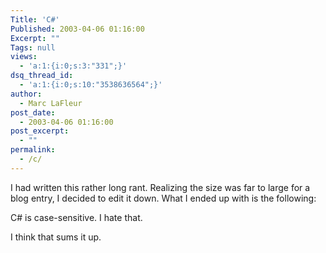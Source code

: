 ```yaml
---
Title: 'C#'
Published: 2003-04-06 01:16:00
Excerpt: ""
Tags: null
views:
  - 'a:1:{i:0;s:3:"331";}'
dsq_thread_id:
  - 'a:1:{i:0;s:10:"3538636564";}'
author:
  - Marc LaFleur
post_date:
  - 2003-04-06 01:16:00
post_excerpt:
  - ""
permalink:
  - /c/
---
```

I had written this rather long rant. Realizing the size was far to large for a blog entry, I decided to edit it down. What I ended up with is the following:

C# is case-sensitive. I hate that.

I think that sums it up.